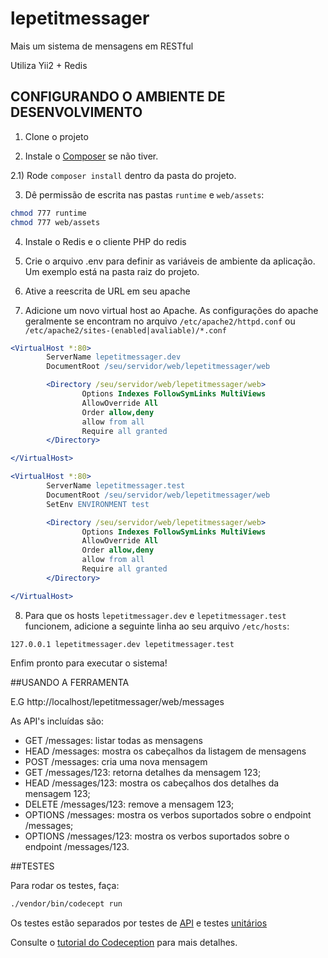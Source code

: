 # lepetitmessager

Mais um sistema de mensagens em RESTful

Utiliza Yii2 + Redis

## CONFIGURANDO O AMBIENTE DE DESENVOLVIMENTO

1) Clone o projeto

2) Instale o [Composer](http://getcomposer.org/) se não tiver.

2.1) Rode `composer install` dentro da pasta do projeto.

3) Dê permissão de escrita nas pastas `runtime` e `web/assets`:

```bash
chmod 777 runtime
chmod 777 web/assets
```

4) Instale o Redis e o cliente PHP do redis

5) Crie o arquivo .env para definir as variáveis de ambiente da aplicação. Um exemplo está na pasta raiz do projeto.

6) Ative a reescrita de URL em seu apache

7) Adicione um novo virtual host ao Apache. As configurações do apache geralmente se encontram no arquivo `/etc/apache2/httpd.conf` ou `/etc/apache2/sites-(enabled|avaliable)/*.conf`

```apache
<VirtualHost *:80>
        ServerName lepetitmessager.dev
        DocumentRoot /seu/servidor/web/lepetitmessager/web

        <Directory /seu/servidor/web/lepetitmessager/web>
                Options Indexes FollowSymLinks MultiViews
                AllowOverride All
                Order allow,deny
                allow from all
                Require all granted
        </Directory>

</VirtualHost>

<VirtualHost *:80>
        ServerName lepetitmessager.test
        DocumentRoot /seu/servidor/web/lepetitmessager/web
        SetEnv ENVIRONMENT test

        <Directory /seu/servidor/web/lepetitmessager/web>
                Options Indexes FollowSymLinks MultiViews
                AllowOverride All
                Order allow,deny
                allow from all
                Require all granted
        </Directory>

</VirtualHost>
```

8) Para que os hosts `lepetitmessager.dev` e `lepetitmessager.test` funcionem, adicione a seguinte linha ao seu
arquivo `/etc/hosts`:

```
127.0.0.1 lepetitmessager.dev lepetitmessager.test
```

Enfim pronto para executar o sistema!

##USANDO A FERRAMENTA

E.G http://localhost/lepetitmessager/web/messages

As API's incluídas são:

- GET /messages: listar todas as mensagens
- HEAD /messages: mostra os cabeçalhos da listagem de mensagens
- POST /messages: cria uma nova mensagem
- GET /messages/123: retorna detalhes da mensagem 123;
- HEAD /messages/123: mostra os cabeçalhos dos detalhes da mensagem 123;
- DELETE /messages/123: remove a mensagem 123;
- OPTIONS /messages: mostra os verbos suportados sobre o endpoint /messages;
- OPTIONS /messages/123: mostra os verbos suportados sobre o endpoint /messages/123.

##TESTES

Para rodar os testes, faça:
```bash
./vendor/bin/codecept run
```

Os testes estão separados por testes de [API](https://github.com/jsopra/lepetitmessager/tree/master/tests/api/message) e testes [unitários](https://github.com/jsopra/lepetitmessager/tree/master/tests/unit/models)

Consulte o [tutorial do Codeception](http://codeception.com/docs/01-Introduction)
para mais detalhes.
